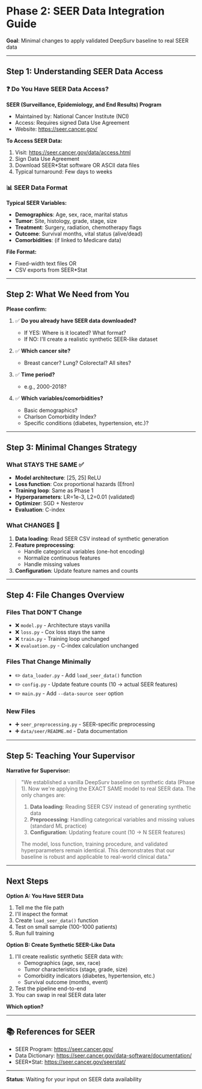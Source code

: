 # Phase 2: SEER Data Integration Guide

**Goal**: Minimal changes to apply validated DeepSurv baseline to real SEER data

---

## Step 1: Understanding SEER Data Access

### ❓ Do You Have SEER Data Access?

**SEER (Surveillance, Epidemiology, and End Results) Program**
- Maintained by: National Cancer Institute (NCI)
- Access: Requires signed Data Use Agreement
- Website: https://seer.cancer.gov/

**To Access SEER Data:**
1. Visit: https://seer.cancer.gov/data/access.html
2. Sign Data Use Agreement
3. Download SEER*Stat software OR ASCII data files
4. Typical turnaround: Few days to weeks

### 📊 SEER Data Format

**Typical SEER Variables:**
- **Demographics**: Age, sex, race, marital status
- **Tumor**: Site, histology, grade, stage, size
- **Treatment**: Surgery, radiation, chemotherapy flags
- **Outcome**: Survival months, vital status (alive/dead)
- **Comorbidities**: (if linked to Medicare data)

**File Format:**
- Fixed-width text files OR
- CSV exports from SEER*Stat

---

## Step 2: What We Need from You

**Please confirm:**

1. ✅ **Do you already have SEER data downloaded?**
   - If YES: Where is it located? What format?
   - If NO: I'll create a realistic synthetic SEER-like dataset

2. ✅ **Which cancer site?** 
   - Breast cancer? Lung? Colorectal? All sites?

3. ✅ **Time period?**
   - e.g., 2000-2018?

4. ✅ **Which variables/comorbidities?**
   - Basic demographics?
   - Charlson Comorbidity Index?
   - Specific conditions (diabetes, hypertension, etc.)?

---

## Step 3: Minimal Changes Strategy

### What STAYS THE SAME ✅
- **Model architecture**: [25, 25] ReLU
- **Loss function**: Cox proportional hazards (Efron)
- **Training loop**: Same as Phase 1
- **Hyperparameters**: LR=1e-3, L2=0.01 (validated)
- **Optimizer**: SGD + Nesterov
- **Evaluation**: C-index

### What CHANGES 🔧
1. **Data loading**: Read SEER CSV instead of synthetic generation
2. **Feature preprocessing**: 
   - Handle categorical variables (one-hot encoding)
   - Normalize continuous features
   - Handle missing values
3. **Configuration**: Update feature names and counts

---

## Step 4: File Changes Overview

### Files That DON'T Change
- ❌ `model.py` - Architecture stays vanilla
- ❌ `loss.py` - Cox loss stays the same
- ❌ `train.py` - Training loop unchanged
- ❌ `evaluation.py` - C-index calculation unchanged

### Files That Change Minimally
- ✏️ `data_loader.py` - Add `load_seer_data()` function
- ✏️ `config.py` - Update feature counts (10 → actual SEER features)
- ✏️ `main.py` - Add `--data-source seer` option

### New Files
- ➕ `seer_preprocessing.py` - SEER-specific preprocessing
- ➕ `data/seer/README.md` - Data documentation

---

## Step 5: Teaching Your Supervisor

**Narrative for Supervisor:**

> "We established a vanilla DeepSurv baseline on synthetic data (Phase 1). Now we're applying the EXACT SAME model to real SEER data. The only changes are:
> 
> 1. **Data loading**: Reading SEER CSV instead of generating synthetic data
> 2. **Preprocessing**: Handling categorical variables and missing values (standard ML practice)
> 3. **Configuration**: Updating feature count (10 → N SEER features)
> 
> The model, loss function, training procedure, and validated hyperparameters remain identical. This demonstrates that our baseline is robust and applicable to real-world clinical data."

---

## Next Steps

**Option A: You Have SEER Data**
1. Tell me the file path
2. I'll inspect the format
3. Create `load_seer_data()` function
4. Test on small sample (100-1000 patients)
5. Run full training

**Option B: Create Synthetic SEER-Like Data**
1. I'll create realistic synthetic SEER data with:
   - Demographics (age, sex, race)
   - Tumor characteristics (stage, grade, size)
   - Comorbidity indicators (diabetes, hypertension, etc.)
   - Survival outcome (months, event)
2. Test the pipeline end-to-end
3. You can swap in real SEER data later

**Which option?**

---

## 📚 References for SEER

- SEER Program: https://seer.cancer.gov/
- Data Dictionary: https://seer.cancer.gov/data-software/documentation/
- SEER*Stat: https://seer.cancer.gov/seerstat/

---

**Status**: Waiting for your input on SEER data availability
